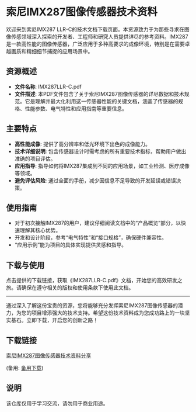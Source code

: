 # 索尼IMX287图像传感器技术资料

欢迎来到索尼IMX287 LLR-C的技术文档下载页面。本资源致力于为那些寻求在图像传感领域深入探索的开发者、工程师和研究人员提供详尽的参考资料。IMX287是一款高性能的图像传感器，广泛应用于多种高要求的成像环境，特别是在需要卓越画质和精细细节捕捉的应用场景中。

## 资源概述

- **文件名称**: IMX287LLR-C.pdf
- **文件描述**: 本PDF文件包含了关于索尼IMX287图像传感器的详尽数据和技术规范。它是理解并最大化利用这一传感器性能的关键文档，涵盖了传感器的规格、性能参数、电气特性和应用指南等重要信息。
  
## 主要特点

- **高性能成像**: 提供了高分辨率和低光环境下出色的成像能力。
- **技术详细说明**: 包含传感器设计时需考虑的所有重要技术指标，帮助用户做出准确的项目评估。
- **应用指导**: 指导如何将IMX287集成到不同的应用场景，如工业检测、医疗成像等领域。
- **避免评估风险**: 通过全面的手册，减少因信息不足导致的开发延误或错误决策。

## 使用指南

- 对于初次接触IMX287的用户，建议仔细阅读文档中的“产品概览”部分，以快速理解其核心优势。
- 开发和设计阶段，参考“电气特性”和“接口规格”，确保硬件兼容性。
- “应用示例”能为项目的具体实现提供灵感和指导。

## 下载与使用

点击提供的下载链接，获取《IMX287LLR-C.pdf》文档，开始您的高效研发之旅。请确保在遵守相关的版权和使用条款下使用此文档。

---

通过深入了解这份宝贵的资源，您将能够充分发挥索尼IMX287图像传感器的潜力，为您的项目增添强大的技术支持。希望这份技术资料成为您成功路上的一块坚实基石。立即下载，开启您的创新之路！

## 下载链接
[索尼IMX287图像传感器技术资料分享]() 

(备用: [备用下载](https://pan.baidu.com/s/1Enm7_HknCccOchrYd6uO5g?pwd=1234))

## 说明

该仓库仅用于学习交流，请勿用于商业用途。

